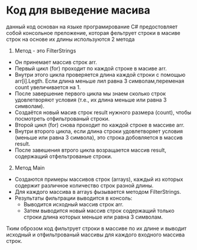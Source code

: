 # Код для выведение масива 

данный код основан на языке програмирование С# предостовляет собой консольное преложение, которая фельтрует строки в масиве строк на основе их длины используются 2 метода 

1)  Метод - это FilterStrings
* Он принемает массив строк arr.
* Первый цикл (for) проходит по каждой строке в масиве arr.
* Внутри этого цикла проверяется длина каждой строки с помощью arr[i].Legth. Если длина меньше лил равна 3 символам,переменая count увеличивается на 1.
* После завершение первого цикла мы знаем сколько строк удовлетворяют условия (т.е., их длина меньше или равна 3 символам).
* Создаётся новый масив строк result нужного размера (count), чтобы посмотреть отфильтрованый строки.
* Второй цикл (for) снова проходит по каждой строке в массиве arr.
* Внутри второго цикла, если длина строки удовлетворяет условия (меньше или равна 3 символа), это строка добовляется в массив result.
* После завешения втрого цикла возращается массив result, содержащий отфельтрованые строки.
2) Метод Main
* Создаются примеры массивов строк (arrays), каждый из которых содержит различное количество строк разной длины.
* Для каждого массива в arrays фызывается методом FilterStrings.
* Результаты фильтрации выводится в консоль:
  * Выводится исходный массив строк arr.
   * Затем выводится новый массив строк содержащий только строки длина которых меньше или равна 3 символам.

Тким оброзом код фильтрует строки в массиве по их длине и выводит исходный и отфильтрованый массивы для каждого входного массива строк.